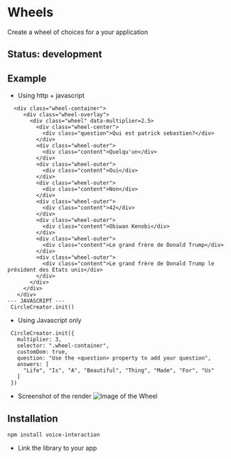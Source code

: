 # Wheels

Create a wheel of choices for a your application

## Status: development

## Example

* Using http + javascript

```--- HTTP --- 
  <div class="wheel-container"> 
     <div class="wheel-overlay"> 
       <div class="wheel" data-multiplier=2.5> 
         <div class="wheel-center"> 
           <div class="question">Qui est patrick sebastien?</div> 
         </div> 
         <div class="wheel-outer"> 
           <div class="content">Quelqu'un</div> 
         </div> 
         <div class="wheel-outer"> 
           <div class="content">Oui</div> 
         </div> 
         <div class="wheel-outer"> 
           <div class="content">Non</div> 
         </div> 
         <div class="wheel-outer"> 
           <div class="content">42</div> 
         </div> 
         <div class="wheel-outer"> 
           <div class="content">Obiwan Kenobi</div> 
         </div> 
         <div class="wheel-outer"> 
           <div class="content">Le grand frère de Donald Trump</div> 
         </div> 
         <div class="wheel-outer"> 
           <div class="content">Le grand frère de Donald Trump le président des Etats unis</div> 
         </div> 
       </div> 
     </div> 
   </div> 
--- JAVASCRIPT --- 
 CircleCreator.init()
 ```

* Using Javascript only
```
 CircleCreator.init({ 
   multiplier: 3, 
   selector: ".wheel-container", 
   customDom: true, 
   question: "Use the <question> property to add your question", 
   answers: [ 
     "Life", "Is", "A", "Beautiful", "Thing", "Made", "For", "Us" 
   ] 
 })
```

* Screenshot of the render
![Image of the Wheel](https://mmmaxou.github.com/wheels/exemple/wheel-screenshot.png)

## Installation

```
npm install voice-interaction
```

* Link the library to your app
<link rel="/docs/wheels.css" />
<script src="/docs/wheels.js"></script>